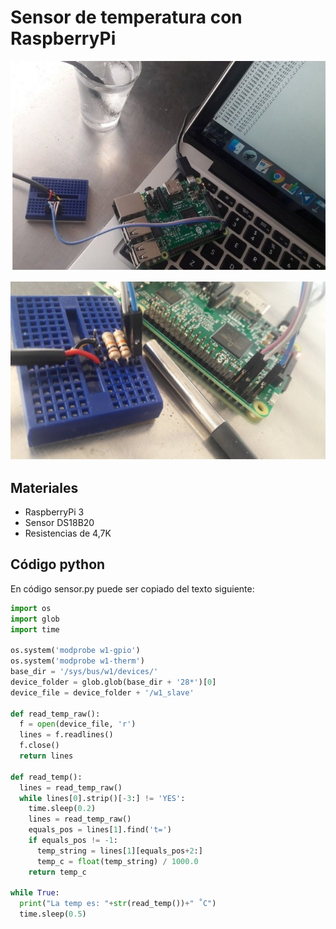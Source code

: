 # Sensor de temperatura con RaspberryPi

![](Montaje_1.jpg)

![](Montaje_2.jpg)


## Materiales

- RaspberryPi 3
- Sensor DS18B20
- Resistencias de 4,7K

## Código python

En código sensor.py puede ser copiado del texto siguiente:

```python
import os
import glob
import time

os.system('modprobe w1-gpio')
os.system('modprobe w1-therm')
base_dir = '/sys/bus/w1/devices/'
device_folder = glob.glob(base_dir + '28*')[0]
device_file = device_folder + '/w1_slave'

def read_temp_raw():
  f = open(device_file, 'r')
  lines = f.readlines()
  f.close()
  return lines

def read_temp():
  lines = read_temp_raw()
  while lines[0].strip()[-3:] != 'YES':
    time.sleep(0.2)
    lines = read_temp_raw()
    equals_pos = lines[1].find('t=')
    if equals_pos != -1:
      temp_string = lines[1][equals_pos+2:]
      temp_c = float(temp_string) / 1000.0
    return temp_c

while True:
  print("La temp es: "+str(read_temp())+" ˚C")
  time.sleep(0.5)
```
